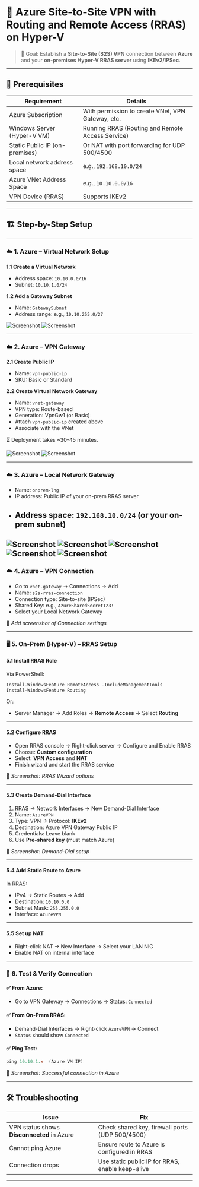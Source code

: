 
# 🔐 Azure Site-to-Site VPN with Routing and Remote Access (RRAS) on Hyper-V

> 📌 Goal: Establish a **Site-to-Site (S2S) VPN** connection between **Azure** and your **on-premises Hyper-V RRAS server** using **IKEv2/IPSec**.

---

## 📁 Prerequisites

| Requirement                          | Details                                                  |
|--------------------------------------|----------------------------------------------------------|
| Azure Subscription                   | With permission to create VNet, VPN Gateway, etc.        |
| Windows Server (Hyper-V VM)          | Running RRAS (Routing and Remote Access Service)         |
| Static Public IP (on-premises)       | Or NAT with port forwarding for UDP 500/4500             |
| Local network address space          | e.g., `192.168.10.0/24`                                  |
| Azure VNet Address Space             | e.g., `10.10.0.0/16`                                     |
| VPN Device (RRAS)                    | Supports IKEv2                                           |

---

## 🏗️ Step-by-Step Setup

---

### ☁️ 1. **Azure – Virtual Network Setup**

**1.1 Create a Virtual Network**
- Address space: `10.10.0.0/16`
- Subnet: `10.10.1.0/24`

**1.2 Add a Gateway Subnet**
- Name: `GatewaySubnet`
- Address range: e.g., `10.10.255.0/27`

![Screenshot](assets/Screenshot%202025-07-12%20182931.png)
![Screenshot](assets/Screenshot%202025-07-12%20183013.png)


---

### ☁️ 2. **Azure – VPN Gateway**

**2.1 Create Public IP**
- Name: `vpn-public-ip`
- SKU: Basic or Standard

**2.2 Create Virtual Network Gateway**
- Name: `vnet-gateway`
- VPN type: Route-based
- Generation: VpnGw1 (or Basic)
- Attach `vpn-public-ip` created above
- Associate with the VNet

⏳ Deployment takes ~30–45 minutes.

![Screenshot](assets/Screenshot%202025-07-12%20183031.png)
![Screenshot](assets/Screenshot%202025-07-12%20183038.png)

---

### ☁️ 3. **Azure – Local Network Gateway**

- Name: `onprem-lng`
- IP address: Public IP of your on-prem RRAS server
- Address space: `192.168.10.0/24` (or your on-prem subnet)
  -
![Screenshot](assets/Screenshot%202025-07-12%20184633.png)
![Screenshot](assets/Screenshot%202025-07-12%20184640.png)
![Screenshot](assets/Screenshot%202025-07-12%20184650.png)
![Screenshot](assets/Screenshot%202025-07-12%20184658.png)
![Screenshot](assets/Screenshot%202025-07-12%20184709.png)
---

### ☁️ 4. **Azure – VPN Connection**

- Go to `vnet-gateway` → Connections → Add
- Name: `s2s-rras-connection`
- Connection type: Site-to-site (IPSec)
- Shared Key: e.g., `AzureSharedSecret123!`
- Select your Local Network Gateway

📸 *Add screenshot of Connection settings*

---

### 🖥️ 5. **On-Prem (Hyper-V) – RRAS Setup**

#### 5.1 Install RRAS Role
Via PowerShell:
```powershell
Install-WindowsFeature RemoteAccess -IncludeManagementTools
Install-WindowsFeature Routing
```

Or:
- Server Manager → Add Roles → **Remote Access** → Select **Routing**

---

#### 5.2 Configure RRAS
- Open RRAS console → Right-click server → Configure and Enable RRAS
- Choose: **Custom configuration**
- Select: **VPN Access** and **NAT**
- Finish wizard and start the RRAS service

📸 *Screenshot: RRAS Wizard options*

---

#### 5.3 Create Demand-Dial Interface

1. RRAS → Network Interfaces → New Demand-Dial Interface  
2. Name: `AzureVPN`  
3. Type: VPN → Protocol: **IKEv2**  
4. Destination: Azure VPN Gateway Public IP  
5. Credentials: Leave blank  
6. Use **Pre-shared key** (must match Azure)

📸 *Screenshot: Demand-Dial setup*

---

#### 5.4 Add Static Route to Azure
In RRAS:
- IPv4 → Static Routes → Add
- Destination: `10.10.0.0`
- Subnet Mask: `255.255.0.0`
- Interface: `AzureVPN`

---

#### 5.5 Set up NAT
- Right-click NAT → New Interface → Select your LAN NIC
- Enable NAT on internal interface

---

### 🔁 6. **Test & Verify Connection**

#### ✅ From Azure:
- Go to VPN Gateway → Connections → Status: `Connected`

#### ✅ From On-Prem RRAS:
- Demand-Dial Interfaces → Right-click `AzureVPN` → Connect
- `Status` should show `Connected`

#### ✅ Ping Test:
```powershell
ping 10.10.1.x  (Azure VM IP)
```

📸 *Screenshot: Successful connection in Azure*

---

## 🛠️ Troubleshooting

| Issue | Fix |
|-------|-----|
| VPN status shows **Disconnected** in Azure | Check shared key, firewall ports (UDP 500/4500) |
| Cannot ping Azure | Ensure route to Azure is configured in RRAS |
| Connection drops | Use static public IP for RRAS, enable keep-alive |

---
